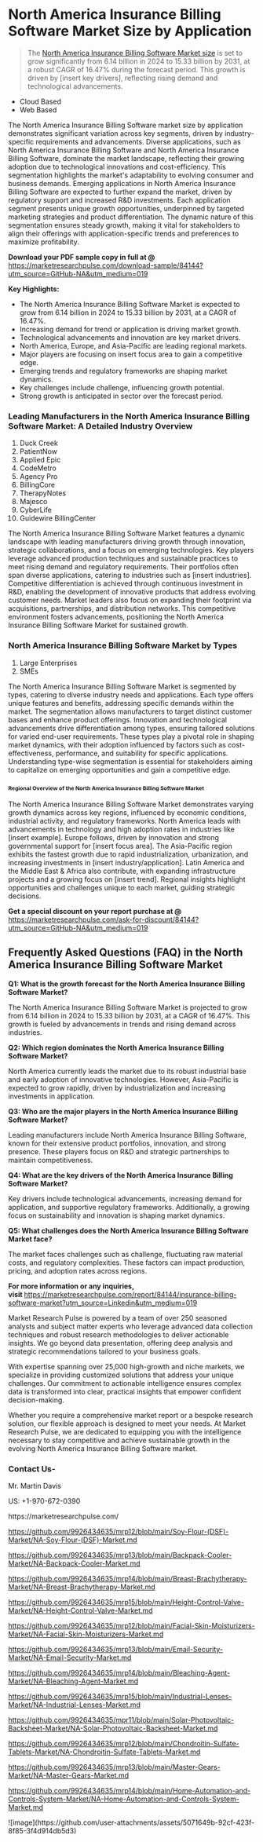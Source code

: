 <h1>North America Insurance Billing Software Market&nbsp;Size by Application</h1><blockquote><p>The <a href="https://marketresearchpulse.com/download-sample/84144?utm_source=GitHub-NA&amp;utm_medium=019">North America Insurance Billing Software Market size</a> is set to grow significantly from 6.14 billion in 2024 to 15.33 billion by 2031, at a robust CAGR of 16.47% during the forecast period. This growth is driven by [insert key drivers], reflecting rising demand and technological advancements.</p></blockquote><ul><li>Cloud Based <li> Web Based</li></ul><p>The North America Insurance Billing Software market size by application demonstrates significant variation across key segments, driven by industry-specific requirements and advancements. Diverse applications, such as North America Insurance Billing Software and North America Insurance Billing Software, dominate the market landscape, reflecting their growing adoption due to technological innovations and cost-efficiency. This segmentation highlights the market's adaptability to evolving consumer and business demands. Emerging applications in North America Insurance Billing Software are expected to further expand the market, driven by regulatory support and increased R&D investments. Each application segment presents unique growth opportunities, underpinned by targeted marketing strategies and product differentiation. The dynamic nature of this segmentation ensures steady growth, making it vital for stakeholders to align their offerings with application-specific trends and preferences to maximize profitability.</p><p><strong>Download your PDF sample copy in full at @ </strong><a href="https://marketresearchpulse.com/download-sample/84144?utm_source=GitHub-NA&amp;utm_medium=019">https://marketresearchpulse.com/download-sample/84144?utm_source=GitHub-NA&amp;utm_medium=019</a></p><p><strong>Key Highlights: </strong></p><ul><li>The North America Insurance Billing Software Market is expected to grow from 6.14 billion in 2024 to 15.33 billion by 2031, at a CAGR of 16.47%.</li><li>Increasing demand for trend or application is driving market growth.</li><li>Technological advancements and innovation are key market drivers.</li><li>North America, Europe, and Asia-Pacific are leading regional markets.</li><li>Major players are focusing on insert focus area to gain a competitive edge.</li><li>Emerging trends and regulatory frameworks are shaping market dynamics.</li><li>Key challenges include challenge, influencing growth potential.</li><li>Strong growth is anticipated in sector over the forecast period.</li></ul><h3>Leading Manufacturers in the North America Insurance Billing Software Market: A Detailed Industry Overview</h3><ol><li>Duck Creek</li><li>PatientNow</li><li>Applied Epic</li><li>CodeMetro</li><li>Agency Pro</li><li>BillingCore</li><li>TherapyNotes</li><li>Majesco</li><li>CyberLife</li><li>Guidewire BillingCenter</li></ol><div class="flex max-w-full flex-col flex-grow"><div class="min-h-8 text-message flex w-full flex-col items-end gap-2 whitespace-normal break-words [.text-message+&amp;]:mt-5" dir="auto" data-message-author-role="assistant" data-message-id="fd8432e4-4910-450d-b182-61b7bfb0a01f" data-message-model-slug="gpt-4o"><div class="flex w-full flex-col gap-1 empty:hidden first:pt-[3px]"><div class="markdown prose w-full break-words dark:prose-invert light"><p>The North America Insurance Billing Software Market features a dynamic landscape with leading manufacturers driving growth through innovation, strategic collaborations, and a focus on emerging technologies. Key players leverage advanced production techniques and sustainable practices to meet rising demand and regulatory requirements. Their portfolios often span diverse applications, catering to industries such as [insert industries]. Competitive differentiation is achieved through continuous investment in R&amp;D, enabling the development of innovative products that address evolving customer needs. Market leaders also focus on expanding their footprint via acquisitions, partnerships, and distribution networks. This competitive environment fosters advancements, positioning the North America Insurance Billing Software Market for sustained growth.</p></div></div></div></div><h3>North America Insurance Billing Software Market by Types</h3><ol><li>Large Enterprises <li> SMEs</li></ol><div class="flex max-w-full flex-col flex-grow"><div class="min-h-8 text-message flex w-full flex-col items-end gap-2 whitespace-normal break-words [.text-message+&amp;]:mt-5" dir="auto" data-message-author-role="assistant" data-message-id="084470be-0bb7-4664-bddf-5156b4f41249" data-message-model-slug="gpt-4o-mini"><div class="flex w-full flex-col gap-1 empty:hidden first:pt-[3px]"><div class="markdown prose w-full break-words dark:prose-invert light"><p>The North America Insurance Billing Software Market is segmented by types, catering to diverse industry needs and applications. Each type offers unique features and benefits, addressing specific demands within the market. The segmentation allows manufacturers to target distinct customer bases and enhance product offerings. Innovation and technological advancements drive differentiation among types, ensuring tailored solutions for varied end-user requirements. These types play a pivotal role in shaping market dynamics, with their adoption influenced by factors such as cost-effectiveness, performance, and suitability for specific applications. Understanding type-wise segmentation is essential for stakeholders aiming to capitalize on emerging opportunities and gain a competitive edge.</p></div></div></div></div><h3><span style="font-size: 11px;">Regional Overview of the North America Insurance Billing Software Market</span></h3><div class="flex max-w-full flex-col flex-grow"><div class="min-h-8 text-message flex w-full flex-col items-end gap-2 whitespace-normal break-words [.text-message+&amp;]:mt-5" dir="auto" data-message-author-role="assistant" data-message-id="e9038762-ce64-4e30-91c9-9bd413514231" data-message-model-slug="gpt-4o-mini"><div class="flex w-full flex-col gap-1 empty:hidden first:pt-[3px]"><div class="markdown prose w-full break-words dark:prose-invert light"><p>The North America Insurance Billing Software Market demonstrates varying growth dynamics across key regions, influenced by economic conditions, industrial activity, and regulatory frameworks. North America leads with advancements in technology and high adoption rates in industries like [insert example]. Europe follows, driven by innovation and strong governmental support for [insert focus area]. The Asia-Pacific region exhibits the fastest growth due to rapid industrialization, urbanization, and increasing investments in [insert industry/application]. Latin America and the Middle East &amp; Africa also contribute, with expanding infrastructure projects and a growing focus on [insert trend]. Regional insights highlight opportunities and challenges unique to each market, guiding strategic decisions.</p></div></div></div></div><p><strong>Get a special discount on your report purchase at @ </strong><a href="https://marketresearchpulse.com/ask-for-discount/84144?utm_source=GitHub-NA&amp;utm_medium=019">https://marketresearchpulse.com/ask-for-discount/84144?utm_source=GitHub-NA&amp;utm_medium=019</a></p><h2>Frequently Asked Questions (FAQ) in the North America Insurance Billing Software Market</h2><p><strong>Q1: What is the growth forecast for the North America Insurance Billing Software Market?</strong></p><p>The North America Insurance Billing Software Market is projected to grow from 6.14 billion in 2024 to 15.33 billion by 2031, at a CAGR of 16.47%. This growth is fueled by advancements in trends and rising demand across industries.</p><p><strong>Q2: Which region dominates the North America Insurance Billing Software Market?</strong></p><p>North America currently leads the market due to its robust industrial base and early adoption of innovative technologies. However, Asia-Pacific is expected to grow rapidly, driven by industrialization and increasing investments in application.</p><p><strong>Q3: Who are the major players in the North America Insurance Billing Software Market?</strong></p><p>Leading manufacturers include North America Insurance Billing Software, known for their extensive product portfolios, innovation, and strong presence. These players focus on R&amp;D and strategic partnerships to maintain competitiveness.</p><p><strong>Q4: What are the key drivers of the North America Insurance Billing Software Market?</strong></p><p>Key drivers include technological advancements, increasing demand for application, and supportive regulatory frameworks. Additionally, a growing focus on sustainability and innovation is shaping market dynamics.</p><p><strong>Q5: What challenges does the North America Insurance Billing Software Market face?</strong></p><p>The market faces challenges such as challenge, fluctuating raw material costs, and regulatory complexities. These factors can impact production, pricing, and adoption rates across regions.</p><p><strong>For more information or any inquiries, visit&nbsp;</strong><a href="https://marketresearchpulse.com/report/84144/insurance-billing-software-market?utm_source=Linkedin&utm_medium=019">https://marketresearchpulse.com/report/84144/insurance-billing-software-market?utm_source=Linkedin&utm_medium=019</a></p><p>Market Research Pulse is powered by a team of over 250 seasoned analysts and subject matter experts who leverage advanced data collection techniques and robust research methodologies to deliver actionable insights. We go beyond data presentation, offering deep analysis and strategic recommendations tailored to your business goals.</p><p>With expertise spanning over 25,000 high-growth and niche markets, we specialize in providing customized solutions that address your unique challenges. Our commitment to actionable intelligence ensures complex data is transformed into clear, practical insights that empower confident decision-making.</p><p>Whether you require a comprehensive market report or a bespoke research solution, our flexible approach is designed to meet your needs. At Market Research Pulse, we are dedicated to equipping you with the intelligence necessary to stay competitive and achieve sustainable growth in the evolving North America Insurance Billing Software market.</p><h3><strong>Contact Us-</strong></h3><p>Mr. Martin Davis</p><p>US: +1-970-672-0390</p><p>https://marketresearchpulse.com/</p><p><a href="https://github.com/9926434635/mrp12/blob/main/Soy-Flour-(DSF)-Market/NA-Soy-Flour-(DSF)-Market.md">https://github.com/9926434635/mrp12/blob/main/Soy-Flour-(DSF)-Market/NA-Soy-Flour-(DSF)-Market.md</a></p><p><a href="https://github.com/9926434635/mrp13/blob/main/Backpack-Cooler-Market/NA-Backpack-Cooler-Market.md">https://github.com/9926434635/mrp13/blob/main/Backpack-Cooler-Market/NA-Backpack-Cooler-Market.md</a></p><p><a href="https://github.com/9926434635/mrp14/blob/main/Breast-Brachytherapy-Market/NA-Breast-Brachytherapy-Market.md">https://github.com/9926434635/mrp14/blob/main/Breast-Brachytherapy-Market/NA-Breast-Brachytherapy-Market.md</a></p><p><a href="https://github.com/9926434635/mrp15/blob/main/Height-Control-Valve-Market/NA-Height-Control-Valve-Market.md">https://github.com/9926434635/mrp15/blob/main/Height-Control-Valve-Market/NA-Height-Control-Valve-Market.md</a></p><p><a href="https://github.com/9926434635/mrp12/blob/main/Facial-Skin-Moisturizers-Market/NA-Facial-Skin-Moisturizers-Market.md">https://github.com/9926434635/mrp12/blob/main/Facial-Skin-Moisturizers-Market/NA-Facial-Skin-Moisturizers-Market.md</a></p><p><a href="https://github.com/9926434635/mrp13/blob/main/Email-Security-Market/NA-Email-Security-Market.md">https://github.com/9926434635/mrp13/blob/main/Email-Security-Market/NA-Email-Security-Market.md</a></p><p><a href="https://github.com/9926434635/mrp14/blob/main/Bleaching-Agent-Market/NA-Bleaching-Agent-Market.md">https://github.com/9926434635/mrp14/blob/main/Bleaching-Agent-Market/NA-Bleaching-Agent-Market.md</a></p><p><a href="https://github.com/9926434635/mrp15/blob/main/Industrial-Lenses-Market/NA-Industrial-Lenses-Market.md">https://github.com/9926434635/mrp15/blob/main/Industrial-Lenses-Market/NA-Industrial-Lenses-Market.md</a></p><p><a href="https://github.com/9926434635/mpr11/blob/main/Solar-Photovoltaic-Backsheet-Market/NA-Solar-Photovoltaic-Backsheet-Market.md">https://github.com/9926434635/mpr11/blob/main/Solar-Photovoltaic-Backsheet-Market/NA-Solar-Photovoltaic-Backsheet-Market.md</a></p><p><a href="https://github.com/9926434635/mrp12/blob/main/Chondroitin-Sulfate-Tablets-Market/NA-Chondroitin-Sulfate-Tablets-Market.md">https://github.com/9926434635/mrp12/blob/main/Chondroitin-Sulfate-Tablets-Market/NA-Chondroitin-Sulfate-Tablets-Market.md</a></p><p><a href="https://github.com/9926434635/mrp13/blob/main/Master-Gears-Market/NA-Master-Gears-Market.md">https://github.com/9926434635/mrp13/blob/main/Master-Gears-Market/NA-Master-Gears-Market.md</a></p><p><a href="https://github.com/9926434635/mrp14/blob/main/Home-Automation-and-Controls-System-Market/NA-Home-Automation-and-Controls-System-Market.md">https://github.com/9926434635/mrp14/blob/main/Home-Automation-and-Controls-System-Market/NA-Home-Automation-and-Controls-System-Market.md</a></p>
![image](https://github.com/user-attachments/assets/5071649b-92cf-423f-8f85-3f4d914db5d3)
